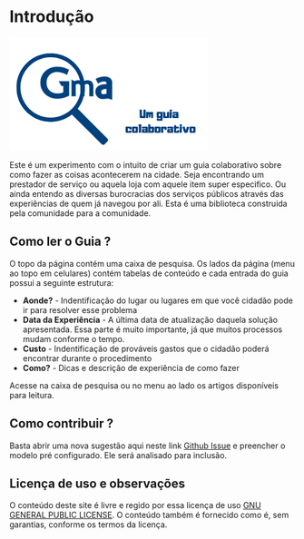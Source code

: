 # Introdução

![Apresentação](img/capa.png)

Este é um experimento com o intuito de criar um guia colaborativo sobre como fazer as coisas acontecerem na cidade. 
Seja encontrando um prestador de serviço ou aquela loja com aquele item super especifico. 
Ou ainda entendo as diversas burocracias dos serviços públicos através das experiências de quem já navegou por ali.
Esta é uma biblioteca construida pela comunidade para a comunidade.

## Como ler o Guia ?

O topo da página contém uma caixa de pesquisa. Os lados da página (menu ao topo em celulares) contém tabelas de conteúdo e cada entrada do guia possui a seguinte estrutura:

- **Aonde?** - Indentificação do lugar ou lugares em que você cidadão pode ir para resolver esse problema
- **Data da Experiência** - A última data de atualização daquela solução apresentada. Essa parte é muito importante, já que muitos processos mudam conforme o tempo.
- **Custo** - Indentificação de prováveis gastos que o cidadão poderá encontrar durante o procedimento
- **Como?** - Dicas e descrição de experiência de como fazer

Acesse na caixa de pesquisa ou no menu ao lado os artigos disponíveis para leitura.

## Como contribuir ?

Basta abrir uma nova sugestão aqui neste link [Github Issue](https://github.com/thethales/guararema/issues/new) e preencher o modelo pré configurado. Ele será analisado para inclusão.

## Licença de uso e observações

O conteúdo deste site é livre e regido por essa licença de uso [GNU GENERAL PUBLIC LICENSE](LICENSE.md). O conteúdo também é fornecido como é, sem garantias, conforme os termos da licença.
